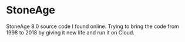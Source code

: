 # StoneAge

StoneAge 8.0 source code I found online. 
Trying to bring the code from 1998 to 2018 by giving it new life and run it on Cloud.
